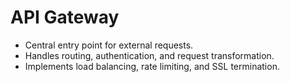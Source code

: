 #  API Gateway
   - Central entry point for external requests.
   - Handles routing, authentication, and request transformation.
   - Implements load balancing, rate limiting, and SSL termination.
